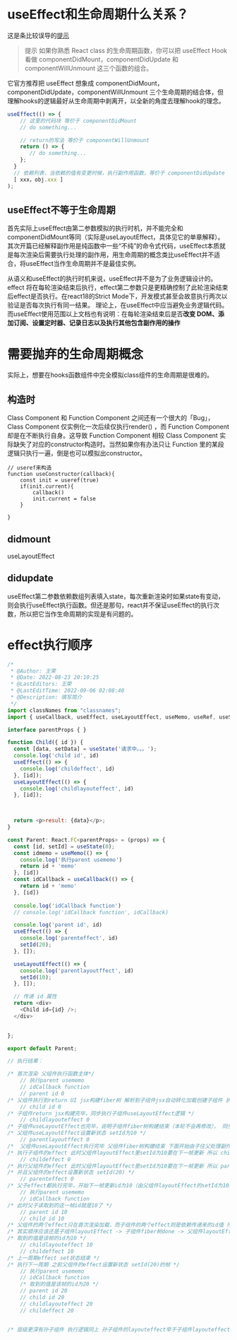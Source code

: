

# useEffect和生命周期什么关系？

这是条比较误导的[提示](https://zh-hans.reactjs.org/docs/hooks-effect.html)

> 提示
> 如果你熟悉 React class 的生命周期函数，你可以把 useEffect Hook 看做 componentDidMount，componentDidUpdate 和 componentWillUnmount 这三个函数的组合。

它官方推荐把 useEffect 想象成 componentDidMount， componentDidUpdate，componentWillUnmount 三个生命周期的结合体，但理解hooks的逻辑最好从生命周期中剥离开，以全新的角度去理解hook的理念。

```js
useEffect(() => {
    // 这里的代码块 等价于 componentDidMount
    // do something...

    // return的写法 等价于 componentWillUnmount 
    return () => {
       // do something...
    };
  }
  // 依赖列表，当依赖的值有变更时候，执行副作用函数，等价于 componentDidUpdate
  [ xxx，obj.xxx ]
);
```

## useEffect不等于生命周期
首先实际上useEffect由第二参数模拟的执行时机，并不能完全和componentDidMount等同（实际是useLayoutEffect，具体见它的单章解释）。
其次开篇已经解释副作用是纯函数中一些“不纯”的命令式代码，useEffect本质就是每次渲染后需要执行处理的副作用，用生命周期的概念类比useEffect并不适合，将useEffect当作生命周期并不是最佳实例。

从语义和useEffect的执行时机来说，useEffect并不是为了业务逻辑设计的。effect 将在每轮渲染结束后执行，effect第二参数只是更精确控制了此轮渲染结束后effect是否执行。在react18的Strict Mode下，开发模式甚至会故意执行两次以验证是否每次执行有同一结果。
理论上，在useEffect中应当避免业务逻辑代码。而useEffect使用范围以上文档也有说明：在每轮渲染结束后是否**改变 DOM、添加订阅、设置定时器、记录日志以及执行其他包含副作用的操作**

# 需要抛弃的生命周期概念
实际上，想要在hooks函数组件中完全模拟class组件的生命周期是很难的。

## 构造时

Class Component 和 Function Component 之间还有一个很大的「Bug」，Class Component 仅实例化一次后续仅执行render() ，而 Function Component 却是在不断执行自身。这导致 Function Component 相较 Class Component 实际缺失了对应的constructor构造时。当然如果你有办法只让 Function 里的某段逻辑只执行一遍，倒是也可以模拟出constructor。
```
// useref来构造
function useConstructor(callback){
    const init = useref(true)
    if(init.current){
        callback()
        init.current = false
    }

}
```

## didmount
useLayoutEffect

## didupdate
useEffect第二参数依赖数组列表填入state，每次重新渲染时如果state有变动，则会执行useEffect执行函数。但还是那句，react并不保证useEffect的执行次数，所以把它当作生命周期的实现是有问题的。




# effect执行顺序

```js
/*
 * @Author: 王荣
 * @Date: 2022-08-23 20:10:25
 * @LastEditors: 王荣
 * @LastEditTime: 2022-09-06 02:08:40
 * @Description: 填写简介
 */
import classNames from "classnames";
import { useCallback, useEffect, useLayoutEffect, useMemo, useRef, useState } from "react";

interface parentProps { }

function Child({ id }) {
  const [data, setData] = useState('请求中。。。');
  console.log('child id', id)
  useEffect(() => {
    console.log('childeffect', id)
  }, [id]);
  useLayoutEffect(() => {
    console.log('childlayouteffect', id)
  }, [id]);


  
  return <p>result: {data}</p>;
}

const Parent: React.FC<parentProps> = (props) => {
  const [id, setId] = useState(0);
  const idmemo = useMemo(() => {
    console.log('执行parent usememo')
    return id + 'memo'
  }, [id])
  const idCallback = useCallback(() => {
    return id + 'memo'
  }, [id])
  
  console.log('idCallback function')
  // console.log('idCallback function', idCallback)

  console.log('parent id', id)
  useEffect(() => {
    console.log('parenteffect', id)
    setId(20);
  }, []);

  useLayoutEffect(() => {
    console.log('parentlayoutffect', id)
    setId(10);
  }, []);

  // 传递 id 属性
  return <div>
    <Child id={id} />;
  </div>
  

};

export default Parent;

// 执行结果：

/* 首次渲染 父组件执行函数主体*/
    // 执行parent usememo
    // idCallback function
    // parent id 0
/* 父组件执行到return UI jsx构建fiber树 解析到子组件jsx自动转化加载创建子组件 执行子组件函数主体*/
    // child id 0
/* 子组件return jsx构建完毕，同步执行子组件useLayoutEffect逻辑 */
    // childlayouteffect 0
/* 子组件useLayoutEffect也完毕，说明子组件fiber树构建结束（本轮不会再修改）， 同步执行父组件useLayoutEffect逻辑  */
/* 父组件useLayoutEffect设置新状态 setId为10 */
    // parentlayoutffect 0
/*  父组件useLayoutEffect执行完毕 父组件fiber树构建结束 下面开始由子往父处理副作用 */
/* 执行子组件的effect 此时父组件layoutEffect里setId为10要在下一帧更新 所以 childeffect读到的仍是0 */
    // childeffect 0
/* 执行父组件的effect 此时父组件layoutEffect里setId为10要在下一帧更新 所以 parenteffect读到的仍是0 */
/* 并且父组件的effect设置新状态 setId(20) */
    // parenteffect 0
/* 父子effect都执行完毕，开始下一帧更新id为10（由父组件layoutEffect的setId为10触发）*/
    // 执行parent usememo
    // idCallback function
/* 此时父子读取到的这一帧id就是10了 */
    // parent id 10
    // child id 10
/* 父组件的两个effect只在首次渲染加载，而子组件的两个effect则是依赖传递来的id值 所以下面还会执行这两个effect */
/* 其实顺序应该还是子组件layoutEffect -> 子组件fiber树done -> 父组件layoutEffect -> 父组件fiber树done -> 子组件effect -> 父组件effect */
/* 取到的值是该帧的id为10 */
    // childlayouteffect 10
    // childeffect 10
/* 上一周期effect set状态结束 */
/* 执行下一周期 之前父组件的effect设置新状态 setId(20)的帧 */
    // 执行parent usememo
    // idCallback function
    /* 取到的值是该帧的id为20 */
    // parent id 20
    // child id 20
    // childlayouteffect 20
    // childeffect 20


/* 层级更深有孙子组件 执行逻辑同上 孙子组件的layouteffect早于子组件layouteffect 孙子组件的effect早于子组件的effect */ 
```
